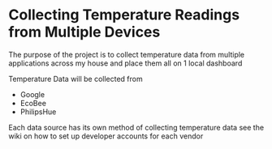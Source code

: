 # Collecting Temperature Readings from Multiple Devices
The purpose of the project is to collect temperature data from multiple applications across my house and place them all on 1 local dashboard

Temperature Data will be collected from
- Google
- EcoBee
- PhilipsHue

Each data source has its own method of collecting temperature data see the wiki on how to set up developer accounts for each vendor 
